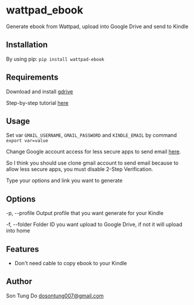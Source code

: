 # wattpad_ebook
Generate ebook from Wattpad, upload into Google Drive and send to Kindle


Installation
-------------

By using pip:
    `pip install wattpad-ebook`

Requirements
-------------

Download and install [gdrive](https://github.com/prasmussen/gdrive)

Step-by-step tutorial [here](http://olivermarshall.net/how-to-upload-a-file-to-google-drive-from-the-command-line/)


Usage
------
Set var `GMAIL_USERNAME`, `GMAIL_PASSWORD` and `KINDLE_EMAIL` by command `export var=value`

Change Google account access for less secure apps to send email [here](https://support.google.com/accounts/answer/6010255?authuser=2).

So I think you should use clone gmail account to send email because to allow less secure apps, you must disable 2-Step Verification.
 
Type your options and link you want to generate


Options
-------

-p, --profile       Output profile that you want generate for your Kindle

-f, --folder        Folder ID you want upload to Google Drive, if not it will upload into home

Features
--------

- Don't need cable to copy ebook to your Kindle                              

Author
------

Son Tung Do <dosontung007@gmail.com>



